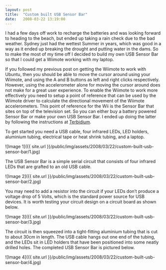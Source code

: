 ```yaml
---
layout: post
title:  "Custom built USB Sensor Bar"
date:   2008-03-22 13:19:00
---
```


I had a few days off work to recharge the batteries and was looking forward to heading to the beach, but ended up taking a rain check due to the bad weather. Sydney just had the wettest Summer in years, which was good in a way as it ended up breaking the drought and putting water in the dams. So to make the most of my time off I decided to build my own USB Sensor Bar so that I could get a Wiimote working with my laptop.

If you followed my previous post on getting the Wiimote to work with Ubuntu, then you should be able to move the cursor around using your Wiimote, and using the A and B buttons as left and right clicks respectively. However, using the accelerometer alone for moving the cursor around does not make for a great user experience. To enable the Wiimote to work more effectively you need to setup a point of reference that can be used by the Wiimote driver to calculate the directional movement of the Wiimote accelerometers. This point of reference for the Wii is the Sensor Bar that sites on top of the television set. So you can either buy a battery powered Sensor Bar or make your own USB Sensor Bar. I ended up doing the latter by following the instructions at [Terbidium](http://terbidium.com/content/projects/wiihacks/usb_sensorbar.php).

To get started you need a USB cable, four infrared LEDs, LED holders, aluminium tubing, electrical tape or heat shrink tubing, and a laptop.

![Image 1]({{ site.url }}/public/img/assets/2008/03/22/custom-built-usb-sensor-bar/1.jpg)

The USB Sensor Bar is a simple serial circuit that consists of four infrared LEDs that are grafted to an old USB cable.

![Image 2]({{ site.url }}/public/img/assets/2008/03/22/custom-built-usb-sensor-bar/2.jpg)

You may need to add a resistor into the circuit if your LEDs don’t produce a voltage drop of 5 Volts, which is the standard power source for USB devices. It is worth testing your circuit design on a circuit board as shown below.

![Image 3]({{ site.url }}/public/img/assets/2008/03/22/custom-built-usb-sensor-bar/3.jpg)

The circuit is then squeezed into a tight-fitting aluminium tubing that is cut to about 30cm in length. The USB cable hangs out one end of the tubing, and the LEDs sit in LED holders that have been positioned into some neatly drilled holes. The completed USB Sensor Bar is pictured below.

![Image 4]({{ site.url }}/public/img/assets/2008/03/22/custom-built-usb-sensor-bar/4.jpg)
